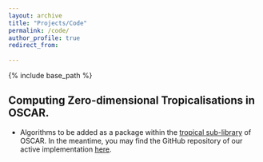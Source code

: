 ```yaml
---
layout: archive
title: "Projects/Code"
permalink: /code/
author_profile: true
redirect_from:
  
---
```


{% include base_path %}

Computing Zero-dimensional Tropicalisations in OSCAR.
------
* Algorithms to be added as a package within the [tropical sub-library](https://docs.oscar-system.org/v1/TropicalGeometry/intro/) of OSCAR. In the meantime, you may find the GitHub repository of our active implementation [here](https://github.com/armanmarti-shahandeh/Zerodimensional-Tropicalisation/).